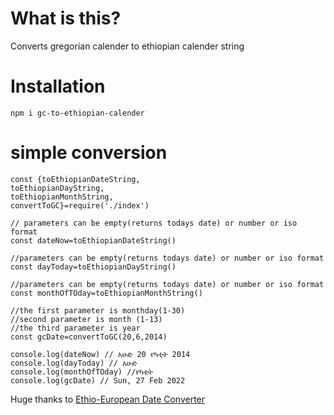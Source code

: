 # What is this?

Converts gregorian calender to ethiopian calender string

# Installation

<code>npm i gc-to-ethiopian-calender </code>

# simple conversion

```
const {toEthiopianDateString,
toEthiopianDayString,
toEthiopianMonthString,
convertToGC}=require('./index')

// parameters can be empty(returns todays date) or number or iso format 
const dateNow=toEthiopianDateString()

//parameters can be empty(returns todays date) or number or iso format
const dayToday=toEthiopianDayString()

//parameters can be empty(returns todays date) or number or iso format
const monthOfTOday=toEthiopianMonthString()

//the first parameter is monthday(1-30) 
//second parameter is month (1-13)
//the third parameter is year
const gcDate=convertToGC(20,6,2014)

console.log(dateNow) // እሁድ 20 የካቲት 2014
console.log(dayToday) // እሁድ
console.log(monthOfTOday) //የካቲት
console.log(gcDate) // Sun, 27 Feb 2022

```


Huge thanks to [Ethio-European Date Converter](https://www.npmjs.com/package/ethiopian-calendar-date-converter)
